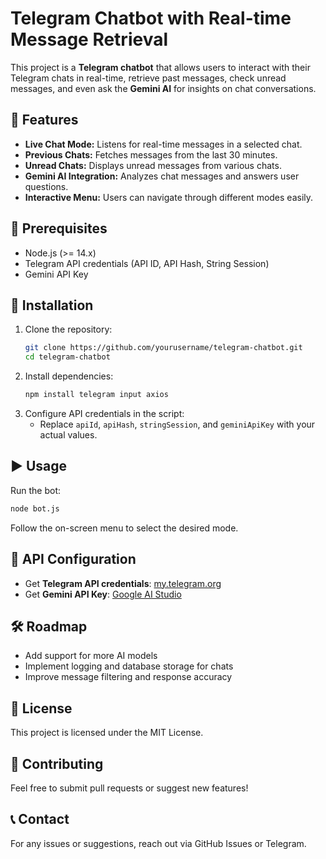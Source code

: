 # Telegram Chatbot with Real-time Message Retrieval

This project is a **Telegram chatbot** that allows users to interact with their Telegram chats in real-time, retrieve past messages, check unread messages, and even ask the **Gemini AI** for insights on chat conversations.

## 🚀 Features
- **Live Chat Mode:** Listens for real-time messages in a selected chat.
- **Previous Chats:** Fetches messages from the last 30 minutes.
- **Unread Chats:** Displays unread messages from various chats.
- **Gemini AI Integration:** Analyzes chat messages and answers user questions.
- **Interactive Menu:** Users can navigate through different modes easily.

## 📌 Prerequisites
- Node.js (>= 14.x)
- Telegram API credentials (API ID, API Hash, String Session)
- Gemini API Key

## 🔧 Installation
1. Clone the repository:
   ```sh
   git clone https://github.com/yourusername/telegram-chatbot.git
   cd telegram-chatbot
   ```
2. Install dependencies:
   ```sh
   npm install telegram input axios
   ```
3. Configure API credentials in the script:
   - Replace `apiId`, `apiHash`, `stringSession`, and `geminiApiKey` with your actual values.

## ▶️ Usage
Run the bot:
```sh
node bot.js
```

Follow the on-screen menu to select the desired mode.

## 📜 API Configuration
- Get **Telegram API credentials**: [my.telegram.org](https://my.telegram.org/)
- Get **Gemini API Key**: [Google AI Studio](https://ai.google.dev/)

## 🛠️ Roadmap
- Add support for more AI models
- Implement logging and database storage for chats
- Improve message filtering and response accuracy

## 📜 License
This project is licensed under the MIT License.

## 🤝 Contributing
Feel free to submit pull requests or suggest new features!

## 📞 Contact
For any issues or suggestions, reach out via GitHub Issues or Telegram.

